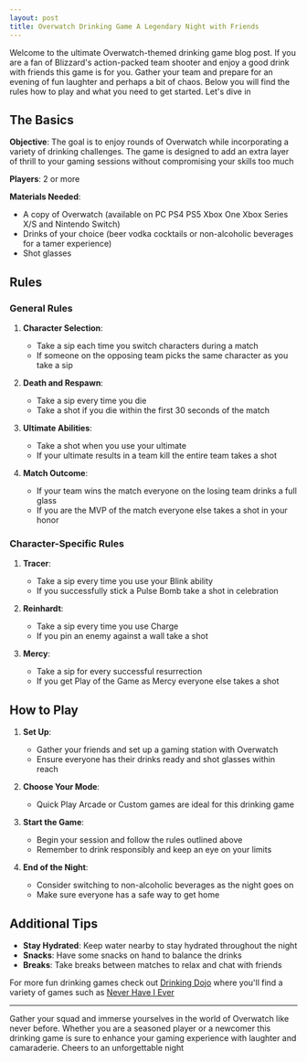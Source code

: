 ```yaml
---
layout: post
title: Overwatch Drinking Game A Legendary Night with Friends
---
```



Welcome to the ultimate Overwatch-themed drinking game blog post. If you are a fan of Blizzard's action-packed team shooter and enjoy a good drink with friends this game is for you. Gather your team and prepare for an evening of fun laughter and perhaps a bit of chaos. Below you will find the rules how to play and what you need to get started. Let's dive in

## The Basics

**Objective**: The goal is to enjoy rounds of Overwatch while incorporating a variety of drinking challenges. The game is designed to add an extra layer of thrill to your gaming sessions without compromising your skills too much

**Players**: 2 or more

**Materials Needed**:

- A copy of Overwatch (available on PC PS4 PS5 Xbox One Xbox Series X/S and Nintendo Switch)
- Drinks of your choice (beer vodka cocktails or non-alcoholic beverages for a tamer experience)
- Shot glasses

## Rules

### General Rules

1. **Character Selection**: 
   - Take a sip each time you switch characters during a match
   - If someone on the opposing team picks the same character as you take a sip

2. **Death and Respawn**:
   - Take a sip every time you die
   - Take a shot if you die within the first 30 seconds of the match

3. **Ultimate Abilities**:
   - Take a shot when you use your ultimate
   - If your ultimate results in a team kill the entire team takes a shot

4. **Match Outcome**:
   - If your team wins the match everyone on the losing team drinks a full glass
   - If you are the MVP of the match everyone else takes a shot in your honor

### Character-Specific Rules

1. **Tracer**: 
   - Take a sip every time you use your Blink ability
   - If you successfully stick a Pulse Bomb take a shot in celebration

2. **Reinhardt**:
   - Take a sip every time you use Charge
   - If you pin an enemy against a wall take a shot

3. **Mercy**:
   - Take a sip for every successful resurrection
   - If you get Play of the Game as Mercy everyone else takes a shot

## How to Play

1. **Set Up**: 
   - Gather your friends and set up a gaming station with Overwatch
   - Ensure everyone has their drinks ready and shot glasses within reach

2. **Choose Your Mode**:
   - Quick Play Arcade or Custom games are ideal for this drinking game

3. **Start the Game**:
   - Begin your session and follow the rules outlined above
   - Remember to drink responsibly and keep an eye on your limits

4. **End of the Night**: 
   - Consider switching to non-alcoholic beverages as the night goes on
   - Make sure everyone has a safe way to get home

## Additional Tips

- **Stay Hydrated**: Keep water nearby to stay hydrated throughout the night
- **Snacks**: Have some snacks on hand to balance the drinks
- **Breaks**: Take breaks between matches to relax and chat with friends

For more fun drinking games check out [Drinking Dojo](https://drinkingdojo.com) where you'll find a variety of games such as [Never Have I Ever](https://drinkingdojo.com/games/never-have-i-ever)

---

Gather your squad and immerse yourselves in the world of Overwatch like never before. Whether you are a seasoned player or a newcomer this drinking game is sure to enhance your gaming experience with laughter and camaraderie. Cheers to an unforgettable night
